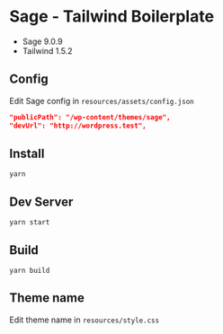 # Sage - Tailwind Boilerplate

- Sage 9.0.9
- Tailwind 1.5.2

## Config

Edit Sage config in `resources/assets/config.json`

```json
"publicPath": "/wp-content/themes/sage",
"devUrl": "http://wordpress.test",
```

## Install

    yarn

## Dev Server

    yarn start

## Build

    yarn build
    
## Theme name

Edit theme name in `resources/style.css`

